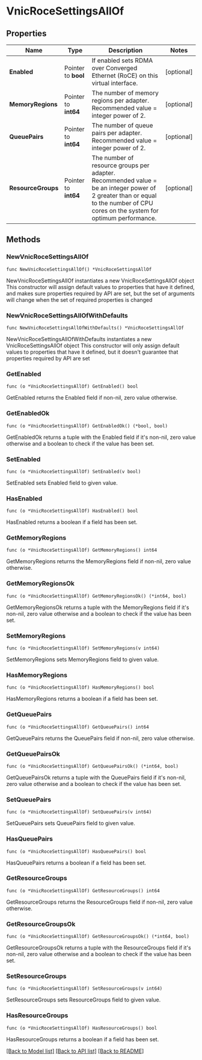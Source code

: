 # VnicRoceSettingsAllOf

## Properties

Name | Type | Description | Notes
------------ | ------------- | ------------- | -------------
**Enabled** | Pointer to **bool** | If enabled sets RDMA over Converged Ethernet (RoCE) on this virtual interface. | [optional] 
**MemoryRegions** | Pointer to **int64** | The number of memory regions per adapter. Recommended value &#x3D; integer power of 2. | [optional] 
**QueuePairs** | Pointer to **int64** | The number of queue pairs per adapter. Recommended value &#x3D; integer power of 2. | [optional] 
**ResourceGroups** | Pointer to **int64** | The number of resource groups per adapter. Recommended value &#x3D; be an integer power of 2 greater than or equal to the number of CPU cores on the system for optimum performance. | [optional] 

## Methods

### NewVnicRoceSettingsAllOf

`func NewVnicRoceSettingsAllOf() *VnicRoceSettingsAllOf`

NewVnicRoceSettingsAllOf instantiates a new VnicRoceSettingsAllOf object
This constructor will assign default values to properties that have it defined,
and makes sure properties required by API are set, but the set of arguments
will change when the set of required properties is changed

### NewVnicRoceSettingsAllOfWithDefaults

`func NewVnicRoceSettingsAllOfWithDefaults() *VnicRoceSettingsAllOf`

NewVnicRoceSettingsAllOfWithDefaults instantiates a new VnicRoceSettingsAllOf object
This constructor will only assign default values to properties that have it defined,
but it doesn't guarantee that properties required by API are set

### GetEnabled

`func (o *VnicRoceSettingsAllOf) GetEnabled() bool`

GetEnabled returns the Enabled field if non-nil, zero value otherwise.

### GetEnabledOk

`func (o *VnicRoceSettingsAllOf) GetEnabledOk() (*bool, bool)`

GetEnabledOk returns a tuple with the Enabled field if it's non-nil, zero value otherwise
and a boolean to check if the value has been set.

### SetEnabled

`func (o *VnicRoceSettingsAllOf) SetEnabled(v bool)`

SetEnabled sets Enabled field to given value.

### HasEnabled

`func (o *VnicRoceSettingsAllOf) HasEnabled() bool`

HasEnabled returns a boolean if a field has been set.

### GetMemoryRegions

`func (o *VnicRoceSettingsAllOf) GetMemoryRegions() int64`

GetMemoryRegions returns the MemoryRegions field if non-nil, zero value otherwise.

### GetMemoryRegionsOk

`func (o *VnicRoceSettingsAllOf) GetMemoryRegionsOk() (*int64, bool)`

GetMemoryRegionsOk returns a tuple with the MemoryRegions field if it's non-nil, zero value otherwise
and a boolean to check if the value has been set.

### SetMemoryRegions

`func (o *VnicRoceSettingsAllOf) SetMemoryRegions(v int64)`

SetMemoryRegions sets MemoryRegions field to given value.

### HasMemoryRegions

`func (o *VnicRoceSettingsAllOf) HasMemoryRegions() bool`

HasMemoryRegions returns a boolean if a field has been set.

### GetQueuePairs

`func (o *VnicRoceSettingsAllOf) GetQueuePairs() int64`

GetQueuePairs returns the QueuePairs field if non-nil, zero value otherwise.

### GetQueuePairsOk

`func (o *VnicRoceSettingsAllOf) GetQueuePairsOk() (*int64, bool)`

GetQueuePairsOk returns a tuple with the QueuePairs field if it's non-nil, zero value otherwise
and a boolean to check if the value has been set.

### SetQueuePairs

`func (o *VnicRoceSettingsAllOf) SetQueuePairs(v int64)`

SetQueuePairs sets QueuePairs field to given value.

### HasQueuePairs

`func (o *VnicRoceSettingsAllOf) HasQueuePairs() bool`

HasQueuePairs returns a boolean if a field has been set.

### GetResourceGroups

`func (o *VnicRoceSettingsAllOf) GetResourceGroups() int64`

GetResourceGroups returns the ResourceGroups field if non-nil, zero value otherwise.

### GetResourceGroupsOk

`func (o *VnicRoceSettingsAllOf) GetResourceGroupsOk() (*int64, bool)`

GetResourceGroupsOk returns a tuple with the ResourceGroups field if it's non-nil, zero value otherwise
and a boolean to check if the value has been set.

### SetResourceGroups

`func (o *VnicRoceSettingsAllOf) SetResourceGroups(v int64)`

SetResourceGroups sets ResourceGroups field to given value.

### HasResourceGroups

`func (o *VnicRoceSettingsAllOf) HasResourceGroups() bool`

HasResourceGroups returns a boolean if a field has been set.


[[Back to Model list]](../README.md#documentation-for-models) [[Back to API list]](../README.md#documentation-for-api-endpoints) [[Back to README]](../README.md)


